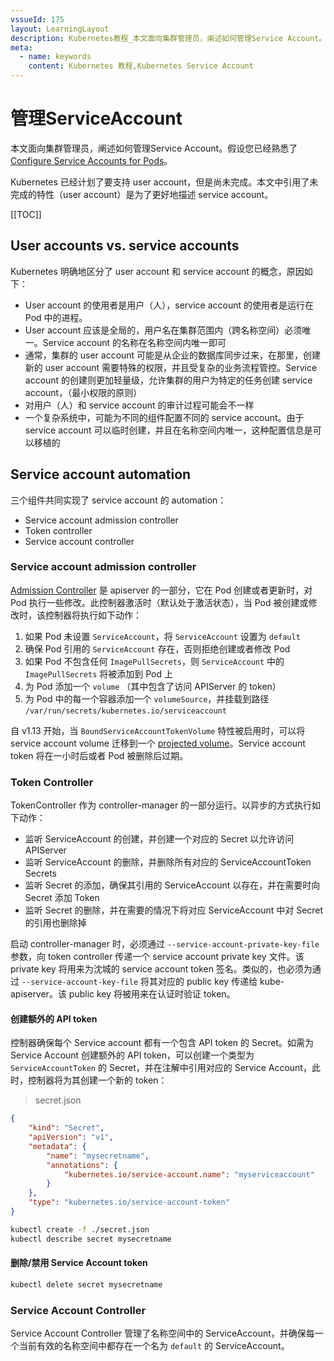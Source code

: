```yaml
---
vssueId: 175
layout: LearningLayout
description: Kubernetes教程_本文面向集群管理员，阐述如何管理Service Account。Kubernetes 已经计划了要支持 user account，但是尚未完成。本文中引用了未完成的特性（user account）是为了更好地描述 service account。
meta:
  - name: keywords
    content: Kubernetes 教程,Kubernetes Service Account
---
```


# 管理ServiceAccount

<AdSenseTitle/>

本文面向集群管理员，阐述如何管理Service Account。假设您已经熟悉了 [Configure Service Accounts for Pods](https://kubernetes.io/docs/tasks/configure-pod-container/configure-service-account/)。

<!-- FIXME -->

Kubernetes 已经计划了要支持 user account，但是尚未完成。本文中引用了未完成的特性（user account）是为了更好地描述 service account。

[[TOC]]

## User accounts vs. service accounts


Kubernetes 明确地区分了 user account 和 service account 的概念，原因如下：

* User account 的使用者是用户（人），service account 的使用者是运行在 Pod 中的进程。
* User account 应该是全局的，用户名在集群范围内（跨名称空间）必须唯一。Service account 的名称在名称空间内唯一即可
* 通常，集群的 user account 可能是从企业的数据库同步过来，在那里，创建新的 user account 需要特殊的权限，并且受复杂的业务流程管控。Service account 的创建则更加轻量级，允许集群的用户为特定的任务创建 service account，（最小权限的原则）
* 对用户（人）和 service account 的审计过程可能会不一样
* 一个复杂系统中，可能为不同的组件配置不同的 service account。由于 service account 可以临时创建，并且在名称空间内唯一，这种配置信息是可以移植的

## Service account automation

三个组件共同实现了 service account 的 automation：
* Service account admission controller
* Token controller
* Service account controller

### Service account admission controller

[Admission Controller](https://kubernetes.io/docs/reference/access-authn-authz/admission-controllers/) 是 apiserver 的一部分，它在 Pod 创建或者更新时，对 Pod 执行一些修改。此控制器激活时（默认处于激活状态），当 Pod 被创建或修改时，该控制器将执行如下动作：
1. 如果 Pod 未设置 `ServiceAccount`，将 `ServiceAccount` 设置为 `default`
2. 确保 Pod 引用的 `ServiceAccount` 存在，否则拒绝创建或者修改 Pod 
3. 如果 Pod 不包含任何 `ImagePullSecrets`，则 `ServiceAccount` 中的 `ImagePullSecrets` 将被添加到 Pod 上
4. 为 Pod 添加一个 `volume` （其中包含了访问 APIServer 的 token）
5. 为 Pod 中的每一个容器添加一个 `volumeSource`，并挂载到路径 `/var/run/secrets/kubernetes.io/serviceaccount`

自 v1.13 开始，当 `BoundServiceAccountTokenVolume` 特性被启用时，可以将 service account volume 迁移到一个 [projected volume](https://kubernetes.io/docs/tasks/configure-pod-container/configure-projected-volume-storage/)。Service account token 将在一小时后或者 Pod 被删除后过期。

### Token Controller

TokenController 作为 controller-manager 的一部分运行。以异步的方式执行如下动作：

* 监听 ServiceAccount 的创建，并创建一个对应的 Secret 以允许访问 APIServer
* 监听 ServiceAccount 的删除，并删除所有对应的 ServiceAccountToken Secrets
* 监听 Secret 的添加，确保其引用的 ServiceAccount 以存在，并在需要时向 Secret 添加 Token
* 监听 Secret 的删除，并在需要的情况下将对应 ServiceAccount 中对 Secret 的引用也删除掉

启动 controller-manager 时，必须通过 `--service-account-private-key-file` 参数，向 token controller 传递一个 service account private key 文件。该 private key 将用来为沈城的 service account token 签名。类似的，也必须为通过 `--service-account-key-file` 将其对应的 public key 传递给 kube-apiserver。该 public key 将被用来在认证时验证 token。

#### 创建额外的 API token

控制器确保每个 Service account 都有一个包含 API token 的 Secret。如需为 Service Account 创建额外的 API token，可以创建一个类型为 `ServiceAccountToken` 的 Secret，并在注解中引用对应的 Service Account，此时，控制器将为其创建一个新的 token：

> secret.json

``` json
{
    "kind": "Secret",
    "apiVersion": "v1",
    "metadata": {
        "name": "mysecretname",
        "annotations": {
            "kubernetes.io/service-account.name": "myserviceaccount"
        }
    },
    "type": "kubernetes.io/service-account-token"
}
```

``` sh
kubectl create -f ./secret.json
kubectl describe secret mysecretname
```

#### 删除/禁用 Service Account token

``` sh
kubectl delete secret mysecretname
```

### Service Account Controller

Service Account Controller 管理了名称空间中的 ServiceAccount，并确保每一个当前有效的名称空间中都存在一个名为 `default` 的 ServiceAccount。
